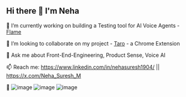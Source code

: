 ## Hi there 👋 I'm Neha
🔭 I’m currently working on building a Testing tool for AI Voice Agents - [Flame](withflame.com)

👯 I’m looking to collaborate on my project - [Taro](https://github.com/NehaMadnani/taro-app) - a Chrome Extension 

💬 Ask me about Front-End-Engineering, Product Sense, Voice AI

📫 Reach me: https://www.linkedin.com/in/nehasuresh1904/ || https://x.com/Neha_Suresh_M

🌱 ![image](https://github.com/user-attachments/assets/06742447-de58-4ce0-9eef-3c0b9655e904) ![image](https://github.com/user-attachments/assets/dcd9ecbd-48c8-4b2d-8097-3c78dceb8621) ![image](https://github.com/user-attachments/assets/fd9ce543-5209-494a-a440-6b25e06efc53) 




<!--
**NehaMadnani/NehaMadnani** is a ✨ _special_ ✨ repository because its `README.md` (this file) appears on your GitHub profile.

Here are some ideas to get you started:

  🔭 I’m currently working on building a Testing tool for AI Voice Agents
- 🌱 I’m currently learning Next JS
- 👯 I’m looking to collaborate on ...
- 🤔 I’m looking for help with ...
- 💬 Ask me about Front-End-Engineering, Product Sense
- 📫 How to reach me: nehasuresh1904@gmail.com
- 😄 Pronouns: ...
- ⚡ Fun fact: ...
-->
